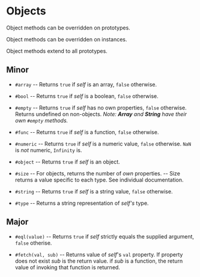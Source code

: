 # Objects

Object methods can be overridden on prototypes.

Object methods can be overridden on instances.

Object methods extend to all prototypes.

## Minor

- `#array`
-- Returns `true` if *self* is an array, `false` otherwise.

- `#bool`
-- Returns `true` if *self* is a boolean, `false` otherwise.

- `#empty`
-- Returns `true` if *self* has no own properties, `false` otherwise. Returns undefined on non-objects. *Note: **Array** and **String** have their own `#empty` methods.*

- `#func`
-- Returns `true` if *self* is a function, `false` otherwise.

- `#numeric`
-- Returns `true` if *self* is a numeric value, `false` otherwise. `NaN` is *not* numeric, `Infinity` is.

- `#object`
-- Returns `true` if *self* is an object.

- `#size`
-- For objects, returns the number of *own* properties.
-- Size returns a value specific to each type. See individual documentation.

- `#string`
-- Returns `true` if *self* is a string value, `false` otherwise.

- `#type`
-- Returns a string representation of *self's* type.


## Major

- `#eql(value)`
-- Returns `true` if *self* strictly equals the supplied argument, `false` otherise.

- `#fetch(val, sub)`
-- Returns value of *self*'s `val` property. If property does not exist *sub* is the return value. if *sub* is a function, the return value of invoking that function is returned.